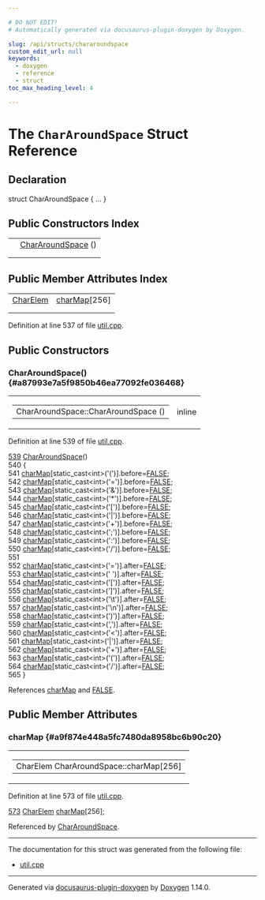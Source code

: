 ```yaml
---

# DO NOT EDIT!
# Automatically generated via docusaurus-plugin-doxygen by Doxygen.

slug: /api/structs/chararoundspace
custom_edit_url: null
keywords:
  - doxygen
  - reference
  - struct
toc_max_heading_level: 4

---
```


<div class="doxyPage">

# The `CharAroundSpace` Struct Reference



## Declaration

<div class="doxyDeclaration">
struct CharAroundSpace { ... }
</div>

## Public Constructors Index

<table class="doxyMembersIndex">

<tr class="doxyMemberIndexItem">
<td class="doxyMemberIndexItemType" align="left" valign="top"></td>
<td class="doxyMemberIndexItemName" align="left" valign="top"><a href="#a87993e7a5f9850b46ea77092fe036468">CharAroundSpace</a> ()</td>
</tr>
<tr class="doxyMemberIndexDescription">
<td class="doxyMemberIndexDescriptionLeft"></td>
<td class="doxyMemberIndexDescriptionRight">
</td>
</tr>
<tr class="doxyMemberIndexSeparator">
<td class="doxyMemberIndexSeparator" colspan="2"></td>
</tr>

</table>

## Public Member Attributes Index

<table class="doxyMembersIndex">

<tr class="doxyMemberIndexItem">
<td class="doxyMemberIndexItemType" align="left" valign="top"><a href="/web-doxygen/docs/api/structs/chararoundspace/charelem">CharElem</a></td>
<td class="doxyMemberIndexItemName" align="left" valign="top"><a href="#a9f874e448a5fc7480da8958bc6b90c20">charMap</a>[256]</td>
</tr>
<tr class="doxyMemberIndexDescription">
<td class="doxyMemberIndexDescriptionLeft"></td>
<td class="doxyMemberIndexDescriptionRight">
</td>
</tr>
<tr class="doxyMemberIndexSeparator">
<td class="doxyMemberIndexSeparator" colspan="2"></td>
</tr>

</table>


Definition at line 537 of file <a href="/web-doxygen/docs/api/files/src/util-cpp">util.cpp</a>.

<div class="doxySectionDef">

## Public Constructors

### CharAroundSpace() {#a87993e7a5f9850b46ea77092fe036468}

<div class="doxyMemberItem">
<div class="doxyMemberProto">
<table class="doxyMemberLabels">
<tr class="doxyMemberLabels">
<td class="doxyMemberLabelsLeft">
<table class="doxyMemberName">
<tr>
<td class="doxyMemberName">CharAroundSpace::CharAroundSpace ()</td>
</tr>
</table>
</td>
<td class="doxyMemberLabelsRight">
<span class="doxyMemberLabels">
<span class="doxyMemberLabel inline">inline</span>
</span>
</td>
</tr>
</table>
</div>
<div class="doxyMemberDoc">



Definition at line 539 of file <a href="/web-doxygen/docs/api/files/src/util-cpp">util.cpp</a>.

<div class="doxyProgramListing">

<div class="doxyCodeLine"><span class="doxyLineNumber"><a href="#a87993e7a5f9850b46ea77092fe036468">539</a></span><span class="doxyLineContent"><span class="doxyHighlight">  <a href="#a87993e7a5f9850b46ea77092fe036468">CharAroundSpace</a>()</span></span></div>
<div class="doxyCodeLine"><span class="doxyLineNumber">540</span><span class="doxyLineContent"><span class="doxyHighlight">  {</span></span></div>
<div class="doxyCodeLine"><span class="doxyLineNumber">541</span><span class="doxyLineContent"><span class="doxyHighlight">    <a href="#a9f874e448a5fc7480da8958bc6b90c20">charMap</a>[</span><span class="doxyHighlightKeyword">static_cast&lt;</span><span class="doxyHighlightKeywordType">int</span><span class="doxyHighlightKeyword">&gt;</span><span class="doxyHighlight">(</span><span class="doxyHighlightCharLiteral">'('</span><span class="doxyHighlight">)].before=<a href="/web-doxygen/docs/api/files/src/qcstring-h/#aa93f0eb578d23995850d61f7d61c55c1">FALSE</a>;</span></span></div>
<div class="doxyCodeLine"><span class="doxyLineNumber">542</span><span class="doxyLineContent"><span class="doxyHighlight">    <a href="#a9f874e448a5fc7480da8958bc6b90c20">charMap</a>[</span><span class="doxyHighlightKeyword">static_cast&lt;</span><span class="doxyHighlightKeywordType">int</span><span class="doxyHighlightKeyword">&gt;</span><span class="doxyHighlight">(</span><span class="doxyHighlightCharLiteral">'='</span><span class="doxyHighlight">)].before=<a href="/web-doxygen/docs/api/files/src/qcstring-h/#aa93f0eb578d23995850d61f7d61c55c1">FALSE</a>;</span></span></div>
<div class="doxyCodeLine"><span class="doxyLineNumber">543</span><span class="doxyLineContent"><span class="doxyHighlight">    <a href="#a9f874e448a5fc7480da8958bc6b90c20">charMap</a>[</span><span class="doxyHighlightKeyword">static_cast&lt;</span><span class="doxyHighlightKeywordType">int</span><span class="doxyHighlightKeyword">&gt;</span><span class="doxyHighlight">(</span><span class="doxyHighlightCharLiteral">'&amp;'</span><span class="doxyHighlight">)].before=<a href="/web-doxygen/docs/api/files/src/qcstring-h/#aa93f0eb578d23995850d61f7d61c55c1">FALSE</a>;</span></span></div>
<div class="doxyCodeLine"><span class="doxyLineNumber">544</span><span class="doxyLineContent"><span class="doxyHighlight">    <a href="#a9f874e448a5fc7480da8958bc6b90c20">charMap</a>[</span><span class="doxyHighlightKeyword">static_cast&lt;</span><span class="doxyHighlightKeywordType">int</span><span class="doxyHighlightKeyword">&gt;</span><span class="doxyHighlight">(</span><span class="doxyHighlightCharLiteral">'*'</span><span class="doxyHighlight">)].before=<a href="/web-doxygen/docs/api/files/src/qcstring-h/#aa93f0eb578d23995850d61f7d61c55c1">FALSE</a>;</span></span></div>
<div class="doxyCodeLine"><span class="doxyLineNumber">545</span><span class="doxyLineContent"><span class="doxyHighlight">    <a href="#a9f874e448a5fc7480da8958bc6b90c20">charMap</a>[</span><span class="doxyHighlightKeyword">static_cast&lt;</span><span class="doxyHighlightKeywordType">int</span><span class="doxyHighlightKeyword">&gt;</span><span class="doxyHighlight">(</span><span class="doxyHighlightCharLiteral">'['</span><span class="doxyHighlight">)].before=<a href="/web-doxygen/docs/api/files/src/qcstring-h/#aa93f0eb578d23995850d61f7d61c55c1">FALSE</a>;</span></span></div>
<div class="doxyCodeLine"><span class="doxyLineNumber">546</span><span class="doxyLineContent"><span class="doxyHighlight">    <a href="#a9f874e448a5fc7480da8958bc6b90c20">charMap</a>[</span><span class="doxyHighlightKeyword">static_cast&lt;</span><span class="doxyHighlightKeywordType">int</span><span class="doxyHighlightKeyword">&gt;</span><span class="doxyHighlight">(</span><span class="doxyHighlightCharLiteral">'|'</span><span class="doxyHighlight">)].before=<a href="/web-doxygen/docs/api/files/src/qcstring-h/#aa93f0eb578d23995850d61f7d61c55c1">FALSE</a>;</span></span></div>
<div class="doxyCodeLine"><span class="doxyLineNumber">547</span><span class="doxyLineContent"><span class="doxyHighlight">    <a href="#a9f874e448a5fc7480da8958bc6b90c20">charMap</a>[</span><span class="doxyHighlightKeyword">static_cast&lt;</span><span class="doxyHighlightKeywordType">int</span><span class="doxyHighlightKeyword">&gt;</span><span class="doxyHighlight">(</span><span class="doxyHighlightCharLiteral">'+'</span><span class="doxyHighlight">)].before=<a href="/web-doxygen/docs/api/files/src/qcstring-h/#aa93f0eb578d23995850d61f7d61c55c1">FALSE</a>;</span></span></div>
<div class="doxyCodeLine"><span class="doxyLineNumber">548</span><span class="doxyLineContent"><span class="doxyHighlight">    <a href="#a9f874e448a5fc7480da8958bc6b90c20">charMap</a>[</span><span class="doxyHighlightKeyword">static_cast&lt;</span><span class="doxyHighlightKeywordType">int</span><span class="doxyHighlightKeyword">&gt;</span><span class="doxyHighlight">(</span><span class="doxyHighlightCharLiteral">';'</span><span class="doxyHighlight">)].before=<a href="/web-doxygen/docs/api/files/src/qcstring-h/#aa93f0eb578d23995850d61f7d61c55c1">FALSE</a>;</span></span></div>
<div class="doxyCodeLine"><span class="doxyLineNumber">549</span><span class="doxyLineContent"><span class="doxyHighlight">    <a href="#a9f874e448a5fc7480da8958bc6b90c20">charMap</a>[</span><span class="doxyHighlightKeyword">static_cast&lt;</span><span class="doxyHighlightKeywordType">int</span><span class="doxyHighlightKeyword">&gt;</span><span class="doxyHighlight">(</span><span class="doxyHighlightCharLiteral">':'</span><span class="doxyHighlight">)].before=<a href="/web-doxygen/docs/api/files/src/qcstring-h/#aa93f0eb578d23995850d61f7d61c55c1">FALSE</a>;</span></span></div>
<div class="doxyCodeLine"><span class="doxyLineNumber">550</span><span class="doxyLineContent"><span class="doxyHighlight">    <a href="#a9f874e448a5fc7480da8958bc6b90c20">charMap</a>[</span><span class="doxyHighlightKeyword">static_cast&lt;</span><span class="doxyHighlightKeywordType">int</span><span class="doxyHighlightKeyword">&gt;</span><span class="doxyHighlight">(</span><span class="doxyHighlightCharLiteral">'/'</span><span class="doxyHighlight">)].before=<a href="/web-doxygen/docs/api/files/src/qcstring-h/#aa93f0eb578d23995850d61f7d61c55c1">FALSE</a>;</span></span></div>
<div class="doxyCodeLine"><span class="doxyLineNumber">551</span></div>
<div class="doxyCodeLine"><span class="doxyLineNumber">552</span><span class="doxyLineContent"><span class="doxyHighlight">    <a href="#a9f874e448a5fc7480da8958bc6b90c20">charMap</a>[</span><span class="doxyHighlightKeyword">static_cast&lt;</span><span class="doxyHighlightKeywordType">int</span><span class="doxyHighlightKeyword">&gt;</span><span class="doxyHighlight">(</span><span class="doxyHighlightCharLiteral">'='</span><span class="doxyHighlight">)].after=<a href="/web-doxygen/docs/api/files/src/qcstring-h/#aa93f0eb578d23995850d61f7d61c55c1">FALSE</a>;</span></span></div>
<div class="doxyCodeLine"><span class="doxyLineNumber">553</span><span class="doxyLineContent"><span class="doxyHighlight">    <a href="#a9f874e448a5fc7480da8958bc6b90c20">charMap</a>[</span><span class="doxyHighlightKeyword">static_cast&lt;</span><span class="doxyHighlightKeywordType">int</span><span class="doxyHighlightKeyword">&gt;</span><span class="doxyHighlight">(</span><span class="doxyHighlightCharLiteral">' '</span><span class="doxyHighlight">)].after=<a href="/web-doxygen/docs/api/files/src/qcstring-h/#aa93f0eb578d23995850d61f7d61c55c1">FALSE</a>;</span></span></div>
<div class="doxyCodeLine"><span class="doxyLineNumber">554</span><span class="doxyLineContent"><span class="doxyHighlight">    <a href="#a9f874e448a5fc7480da8958bc6b90c20">charMap</a>[</span><span class="doxyHighlightKeyword">static_cast&lt;</span><span class="doxyHighlightKeywordType">int</span><span class="doxyHighlightKeyword">&gt;</span><span class="doxyHighlight">(</span><span class="doxyHighlightCharLiteral">'['</span><span class="doxyHighlight">)].after=<a href="/web-doxygen/docs/api/files/src/qcstring-h/#aa93f0eb578d23995850d61f7d61c55c1">FALSE</a>;</span></span></div>
<div class="doxyCodeLine"><span class="doxyLineNumber">555</span><span class="doxyLineContent"><span class="doxyHighlight">    <a href="#a9f874e448a5fc7480da8958bc6b90c20">charMap</a>[</span><span class="doxyHighlightKeyword">static_cast&lt;</span><span class="doxyHighlightKeywordType">int</span><span class="doxyHighlightKeyword">&gt;</span><span class="doxyHighlight">(</span><span class="doxyHighlightCharLiteral">']'</span><span class="doxyHighlight">)].after=<a href="/web-doxygen/docs/api/files/src/qcstring-h/#aa93f0eb578d23995850d61f7d61c55c1">FALSE</a>;</span></span></div>
<div class="doxyCodeLine"><span class="doxyLineNumber">556</span><span class="doxyLineContent"><span class="doxyHighlight">    <a href="#a9f874e448a5fc7480da8958bc6b90c20">charMap</a>[</span><span class="doxyHighlightKeyword">static_cast&lt;</span><span class="doxyHighlightKeywordType">int</span><span class="doxyHighlightKeyword">&gt;</span><span class="doxyHighlight">(</span><span class="doxyHighlightCharLiteral">'\t'</span><span class="doxyHighlight">)].after=<a href="/web-doxygen/docs/api/files/src/qcstring-h/#aa93f0eb578d23995850d61f7d61c55c1">FALSE</a>;</span></span></div>
<div class="doxyCodeLine"><span class="doxyLineNumber">557</span><span class="doxyLineContent"><span class="doxyHighlight">    <a href="#a9f874e448a5fc7480da8958bc6b90c20">charMap</a>[</span><span class="doxyHighlightKeyword">static_cast&lt;</span><span class="doxyHighlightKeywordType">int</span><span class="doxyHighlightKeyword">&gt;</span><span class="doxyHighlight">(</span><span class="doxyHighlightCharLiteral">'\n'</span><span class="doxyHighlight">)].after=<a href="/web-doxygen/docs/api/files/src/qcstring-h/#aa93f0eb578d23995850d61f7d61c55c1">FALSE</a>;</span></span></div>
<div class="doxyCodeLine"><span class="doxyLineNumber">558</span><span class="doxyLineContent"><span class="doxyHighlight">    <a href="#a9f874e448a5fc7480da8958bc6b90c20">charMap</a>[</span><span class="doxyHighlightKeyword">static_cast&lt;</span><span class="doxyHighlightKeywordType">int</span><span class="doxyHighlightKeyword">&gt;</span><span class="doxyHighlight">(</span><span class="doxyHighlightCharLiteral">')'</span><span class="doxyHighlight">)].after=<a href="/web-doxygen/docs/api/files/src/qcstring-h/#aa93f0eb578d23995850d61f7d61c55c1">FALSE</a>;</span></span></div>
<div class="doxyCodeLine"><span class="doxyLineNumber">559</span><span class="doxyLineContent"><span class="doxyHighlight">    <a href="#a9f874e448a5fc7480da8958bc6b90c20">charMap</a>[</span><span class="doxyHighlightKeyword">static_cast&lt;</span><span class="doxyHighlightKeywordType">int</span><span class="doxyHighlightKeyword">&gt;</span><span class="doxyHighlight">(</span><span class="doxyHighlightCharLiteral">','</span><span class="doxyHighlight">)].after=<a href="/web-doxygen/docs/api/files/src/qcstring-h/#aa93f0eb578d23995850d61f7d61c55c1">FALSE</a>;</span></span></div>
<div class="doxyCodeLine"><span class="doxyLineNumber">560</span><span class="doxyLineContent"><span class="doxyHighlight">    <a href="#a9f874e448a5fc7480da8958bc6b90c20">charMap</a>[</span><span class="doxyHighlightKeyword">static_cast&lt;</span><span class="doxyHighlightKeywordType">int</span><span class="doxyHighlightKeyword">&gt;</span><span class="doxyHighlight">(</span><span class="doxyHighlightCharLiteral">'&lt;'</span><span class="doxyHighlight">)].after=<a href="/web-doxygen/docs/api/files/src/qcstring-h/#aa93f0eb578d23995850d61f7d61c55c1">FALSE</a>;</span></span></div>
<div class="doxyCodeLine"><span class="doxyLineNumber">561</span><span class="doxyLineContent"><span class="doxyHighlight">    <a href="#a9f874e448a5fc7480da8958bc6b90c20">charMap</a>[</span><span class="doxyHighlightKeyword">static_cast&lt;</span><span class="doxyHighlightKeywordType">int</span><span class="doxyHighlightKeyword">&gt;</span><span class="doxyHighlight">(</span><span class="doxyHighlightCharLiteral">'|'</span><span class="doxyHighlight">)].after=<a href="/web-doxygen/docs/api/files/src/qcstring-h/#aa93f0eb578d23995850d61f7d61c55c1">FALSE</a>;</span></span></div>
<div class="doxyCodeLine"><span class="doxyLineNumber">562</span><span class="doxyLineContent"><span class="doxyHighlight">    <a href="#a9f874e448a5fc7480da8958bc6b90c20">charMap</a>[</span><span class="doxyHighlightKeyword">static_cast&lt;</span><span class="doxyHighlightKeywordType">int</span><span class="doxyHighlightKeyword">&gt;</span><span class="doxyHighlight">(</span><span class="doxyHighlightCharLiteral">'+'</span><span class="doxyHighlight">)].after=<a href="/web-doxygen/docs/api/files/src/qcstring-h/#aa93f0eb578d23995850d61f7d61c55c1">FALSE</a>;</span></span></div>
<div class="doxyCodeLine"><span class="doxyLineNumber">563</span><span class="doxyLineContent"><span class="doxyHighlight">    <a href="#a9f874e448a5fc7480da8958bc6b90c20">charMap</a>[</span><span class="doxyHighlightKeyword">static_cast&lt;</span><span class="doxyHighlightKeywordType">int</span><span class="doxyHighlightKeyword">&gt;</span><span class="doxyHighlight">(</span><span class="doxyHighlightCharLiteral">'('</span><span class="doxyHighlight">)].after=<a href="/web-doxygen/docs/api/files/src/qcstring-h/#aa93f0eb578d23995850d61f7d61c55c1">FALSE</a>;</span></span></div>
<div class="doxyCodeLine"><span class="doxyLineNumber">564</span><span class="doxyLineContent"><span class="doxyHighlight">    <a href="#a9f874e448a5fc7480da8958bc6b90c20">charMap</a>[</span><span class="doxyHighlightKeyword">static_cast&lt;</span><span class="doxyHighlightKeywordType">int</span><span class="doxyHighlightKeyword">&gt;</span><span class="doxyHighlight">(</span><span class="doxyHighlightCharLiteral">'/'</span><span class="doxyHighlight">)].after=<a href="/web-doxygen/docs/api/files/src/qcstring-h/#aa93f0eb578d23995850d61f7d61c55c1">FALSE</a>;</span></span></div>
<div class="doxyCodeLine"><span class="doxyLineNumber">565</span><span class="doxyLineContent"><span class="doxyHighlight">  }</span></span></div>

</div>


References <a href="#a9f874e448a5fc7480da8958bc6b90c20">charMap</a> and <a href="/web-doxygen/docs/api/files/src/qcstring-h/#aa93f0eb578d23995850d61f7d61c55c1">FALSE</a>.
</div>
</div>

</div>

<div class="doxySectionDef">

## Public Member Attributes

### charMap {#a9f874e448a5fc7480da8958bc6b90c20}

<div class="doxyMemberItem">
<div class="doxyMemberProto">
<table class="doxyMemberLabels">
<tr class="doxyMemberLabels">
<td class="doxyMemberLabelsLeft">
<table class="doxyMemberName">
<tr>
<td class="doxyMemberName">CharElem CharAroundSpace::charMap[256]</td>
</tr>
</table>
</td>
</tr>
</table>
</div>
<div class="doxyMemberDoc">



Definition at line 573 of file <a href="/web-doxygen/docs/api/files/src/util-cpp">util.cpp</a>.

<div class="doxyProgramListing">

<div class="doxyCodeLine"><span class="doxyLineNumber"><a href="#a9f874e448a5fc7480da8958bc6b90c20">573</a></span><span class="doxyLineContent"><span class="doxyHighlight">  <a href="/web-doxygen/docs/api/structs/chararoundspace/charelem">CharElem</a> <a href="#a9f874e448a5fc7480da8958bc6b90c20">charMap</a>[256];</span></span></div>

</div>


Referenced by <a href="#a87993e7a5f9850b46ea77092fe036468">CharAroundSpace</a>.
</div>
</div>

</div>

<hr/>

The documentation for this struct was generated from the following file:

<ul>
<li><a href="/web-doxygen/docs/api/files/src/util-cpp">util.cpp</a></li>
</ul>

<hr/>

<p class="doxyGeneratedBy">Generated via <a href="https://github.com/xpack/docusaurus-plugin-doxygen">docusaurus-plugin-doxygen</a> by <a href="https://www.doxygen.nl">Doxygen</a> 1.14.0.</p>

</div>
